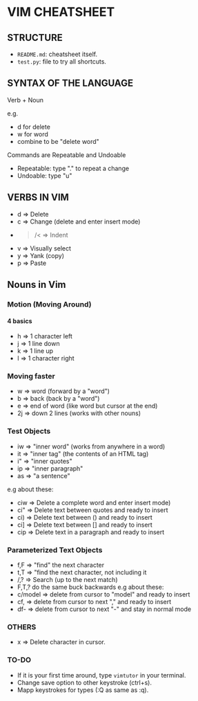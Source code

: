 # 	VIM CHEATSHEET

##  STRUCTURE
*	`README.md`:  cheatsheet itself.
*	`test.py`:    file to try all shortcuts.

## 	SYNTAX OF THE LANGUAGE

Verb + Noun

e.g.
*	d for delete
* 	w for word
*	combine to be "delete word"

Commands are Repeatable and Undoable
*	Repeatable: type "." to repeat a change
*	Undoable: type "u"

##	VERBS IN VIM

*	d	=> Delete
*	c 	=> Change (delete and enter insert mode)
*	>/< => Indent
*	v	=> Visually select
*	y 	=> Yank (copy)
*	p 	=> Paste

## 	Nouns in Vim 

### Motion (Moving Around)

#### 4 basics
*	h => 1 character left
*	j => 1 line down
*	k => 1 line up
*	l => 1 character right
### Moving faster
*	w	=> word (forward by a "word")
*	b 	=> back (back by a "word")
*	e	=> end of word (like word but cursor at the end)
*	2j	=> down 2 lines (works with other nouns)	

### Test Objects

*	iw	=> "inner word" (works from anywhere in a word)
*	it 	=> "inner tag" (the contents of an HTML tag)
*	i"	=> "inner quotes"
*	ip 	=> "inner paragraph"
*	as	=> "a sentence"


e.g about these:
*	ciw => Delete a complete word and enter insert mode)
*	ci" => Delete text between quotes and ready to insert
*	ci) => Delete text between () and ready to insert
*	ci] => Delete text between [] and ready to insert
*	cip => Delete text in a paragraph and ready to insert


### Parameterized Text Objects

*	f,F	=>	"find" the next character	
*	t,T =>	"find the next character, not including it
*	/,?	=>	Search (up to the next match)
*	F,T,? do the same buck backwards
e.g about these:
*	c/model	=> delete from cursor to  "model" and ready to insert	
*	cf,		=> delete from cursor to next "," and ready to insert
*	df-		=> delete from cursor to next "-" and stay in normal mode


### OTHERS
*	x => 	Delete character in cursor.

### TO-DO 

*	If it is your first time around, type `vimtutor` in your terminal.
*	Change save option to other keystroke (ctrl+s).
*	Mapp keystrokes  for types (:Q as same as :q).
	

